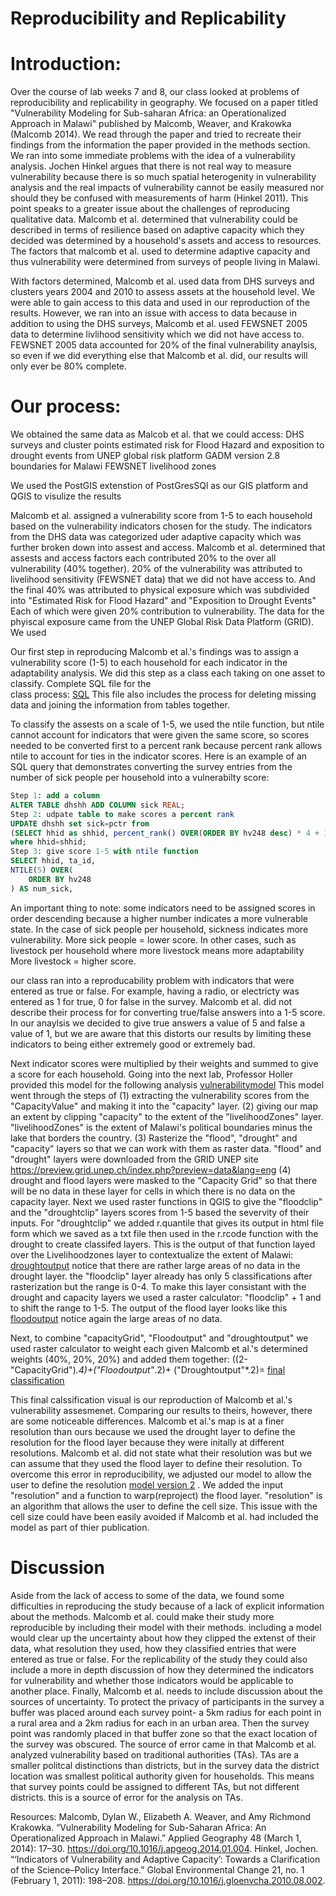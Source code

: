 # Reproducibility and Replicability
# Introduction:
Over the course of lab weeks 7 and 8, our class looked at problems of reproducibility and replicability 
in geography. We focused on a paper titled "Vulnerability Modeling for Sub-saharan Africa: an Operationalized 
Approach in Malawi" published by Malcomb, Weaver, and Krakowka (Malcomb 2014). We read through the paper and tried to recreate 
their findings from the information the paper provided in the methods section. We ran into some immediate problems
with the idea of a vulnerability analysis. Jochen Hinkel argues that there is not real way to measure vulnerability 
because there is so much spatial heterogenity in vulnerability analysis and the real impacts of 
vulnerability cannot be easily measured nor should they be confused with measurements of harm (Hinkel 2011). This point speaks to 
a greater issue about the challenges of reproducing qualitative data. Malcomb et al. determined
that vulnerability could be described in terms of resilience based on adaptive capacity which they decided was determined
by a household's assets and access to resources. The factors that malcomb et al. used to determine adaptive capacity and 
thus vulnerability were determined from surveys of people living in Malawi. 

With factors determined, Malcomb et al. used data from DHS surveys and clusters years 2004 and 2010 to assess assets at the 
household level. We were able to gain access to this data and used in our reproduction of the results. However, we ran 
into an issue with 
access to data because in addition to using the DHS surveys, Malcomb et al. used FEWSNET 2005 data to determine livlihood 
sensitivity 
which we did not have access to. FEWSNET 2005 data accounted for 20% of the final vulnerability anaylsis, so even if we did 
everything else that Malcomb et al. did, our results will only ever be 80% complete. 

# Our process: 
We obtained the same data as Malcob et al.
that we could access: 
DHS surveys and cluster points
estimated risk for Flood Hazard and exposition to drought events from UNEP global risk platform 
GADM version 2.8 boundaries for Malawi
FEWSNET livelihood zones 

We used the PostGIS extenstion of PostGresSQl as our GIS platform and QGIS to visulize the results


Malcomb et al. assigned a vulnerability score from 1-5 to each household based on the vulnerability indicators chosen for 
the study. The indicators from the DHS data was categorized uder adaptive capacity which was further broken down into assest 
and access. Malcomb et al. determined that assests and access factors each contributed 20% to the over all vulnerability (40% 
together). 
20% of the vulnerability was attributed to livelihood sensitivity (FEWSNET data) that we did not have access to. And the final
40% was attributed to physical exposure which was subdivided into "Estimated Risk for Flood Hazard" and "Exposition to Drought Events"
Each of which were given 20% contribution to vulnerability. The data for the phyiscal exposure came from the UNEP Global Risk Data
Platform (GRID). 
We used 

Our first step in reproducing Malcomb et al.'s findings was to assign a vulnerability score (1-5) to each household for each
indicator in the adaptability analysis. We did this step as a class each taking on one asset to classify. Complete SQL file for the  
class process: [SQL](https://github.com/GIS4DEV/GIS4DEV.github.io/tree/master/mwi) This file also includes the process for deleting 
missing data and joining the information from tables together. 

To classify the assests on a scale of 1-5, we used the ntile function, but ntile cannot account for indicators that 
were given the same score, so scores needed to be converted first to a percent rank because percent rank allows ntile to 
account for ties in the indicator scores. 
Here is an example of an SQL query that demonstrates converting the survey entries from the number of
sick people per household into a vulnerabilty score:

```sql
Step 1: add a column 
ALTER TABLE dhshh ADD COLUMN sick REAL;
Step 2: udpate table to make scores a percent rank  
UPDATE dhshh set sick=pctr from
(SELECT hhid as shhid, percent_rank() OVER(ORDER BY hv248 desc) * 4 + 1 as pctr FROM dhshh ) as subq
where hhid=shhid;
Step 3: give score 1-5 with ntile function 
SELECT hhid, ta_id,
NTILE(5) OVER(
	ORDER BY hv248
) AS num_sick,
 ```
An important thing to note: some indicators need to be assigned scores in order descending because a higher number indicates 
a more vulnerable state. In the case of sick people per household, sickness indicates more vulnerability. 
More sick people = lower score. In other cases, such as livestock per household where more livestock means more adaptability 
More livestock = higher score. 

our class ran into a reproducability problem with indicators that were entered as true or false. For example, having a 
radio, or electricty was entered as 1 for true, 0 for false in the survey. Malcomb et al. did not describe their process for 
for converting true/false answers into a 1-5 score. In our anaylsis we decided to give true answers a value of 5 and false a 
value of 1, but we are aware that this distorts our results by limiting these indicators to being either extremely good or 
extremely bad. 

Next indicator scores were multiplied by their weights and summed to give a score for each household. 
Going into the next lab, Professor Holler provided this model for the following analysis
[vulnerabilitymodel](labmodel.model3)
This model went through the steps of (1) extracting the vulnerability scores from the "CapacityValue" and making it into the 
"capacity" layer. (2) giving our map an extent by clipping "capacity" to the extent of the "livelihoodZones" layer. 
"livelihoodZones" is the extent of Malawi's political boundaries minus the lake that borders the 
country. (3) Rasterize the "flood", "drought" and "capacity" layers so that we can work with them as raster data. "flood" and 
"drought" layers were downloaded from the GRID UNEP site https://preview.grid.unep.ch/index.php?preview=data&lang=eng
(4) drought and flood layers were masked to the "Capacity Grid" so that there will be no data in these layer for cells in 
which there is no data on the capacity layer. 
Next we used raster functions in QGIS to give the "floodclip" and the "droughtclip" layers scores from 1-5 based the 
severvity of their inputs. For "droughtclip" we added r.quantile that gives its output in html file form which we saved as a 
txt file then used in the r.rcode function with the drought to create classifed layers. This is the output of that function 
layed over the Livelihoodzones layer to contextualize the extent of Malawi: [droughtoutput](drought.png) 
notice that there are rather large areas of no data in the drought layer. 
the "floodclip" layer already has only 5 classifications after rasterization but the range is 0-4. To make this layer 
consistant with the drought and capacity layers we used a raster calculator: "floodclip" + 1 and to shift the range to 1-5. 
The output of the flood layer looks like this [floodoutput](flood1map.png)
notice again the large areas of no data. 

Next, to combine "capacityGrid", "Floodoutput" and "droughtoutput" we used raster calculator to weight each given Malcomb 
et al.'s determined weights (40%, 20%, 20%) and added them together: ((2-"CapacityGrid")*.4)+("Floodoutput"*.2)+
("Droughtoutput"*.2)= [final classification](finalcalssmap.png) 

This final calssification visual is our reproduction of Malcomb et al.'s vulnerability assesmenet. Comparing our results to 
theirs, however, there are some noticeable differences. Malcomb et al.'s map is at a finer resolution than ours because we 
used the drought layer to define the resolution for the flood layer because they were initally at different resolutions. 
Malcomb et al. did not state what their resolution was but we can assume that they used the flood layer to define their 
resolution. To overcome this error in reproducibility, we adjusted our model to allow the user to define the resolution [model version 2](vulnerability2.5.model3) . 
We added the input "resolution" and a function to warp(reproject) the flood layer. "resolution" is an algorithm that allows 
the user to define the cell size. 
This issue with the cell size could have been easily avoided if Malcomb et al. had included the model as part of thier 
publication. 

# Discussion
Aside from the lack of access to some of the data, we found some difficulties in reproducing the study because of a lack of explicit 
information about the methods. Malcomb et al. could make their study more reproducible by including their model with their methods. 
including a model would clear up the uncertainty about how they clipped the extenst of their data, what resolution they used, 
how they classified entries that were entered as true or false. For the replicability of the study they could also include a more
in depth discussion of how they determined the indicators for vulnerability and whether those indicators would be applicable to 
another place. Finally, Malcomb et al. needs to include discussion about the sources of uncertainty. 
To protect the privacy of participants in the survey a buffer was placed around each survey 
point- a 5km radius for each point in a rural area and a 2km radius for each in an urban area. Then the survey point was 
randomly placed in that buffer zone so that the exact location of the survey was obscured. The source of error came in that 
Malcomb et al. analyzed vulnerability based on traditional authorities (TAs). TAs are a smaller politcal 
distinctions than districts, but in the survey data the district location was smallest political 
authority given for households. This means that survey points could be assigned to different TAs, but not different districts. 
this is a source of error for the analysis on TAs. 


Resources: Malcomb, Dylan W., Elizabeth A. Weaver, and Amy Richmond Krakowka. “Vulnerability Modeling for Sub-Saharan Africa: An Operationalized Approach in Malawi.” Applied Geography 48 (March 1, 2014): 17–30. https://doi.org/10.1016/j.apgeog.2014.01.004.
Hinkel, Jochen. “‘Indicators of Vulnerability and Adaptive Capacity’: Towards a Clarification of the Science–Policy Interface.” Global Environmental Change 21, no. 1 (February 1, 2011): 198–208. https://doi.org/10.1016/j.gloenvcha.2010.08.002.

